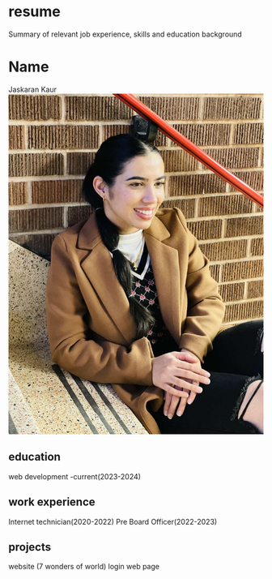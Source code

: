 # resume
Summary of relevant job experience, skills and education background

# Name
Jaskaran Kaur
![Jas](jas.jpg)

## education
web development -current(2023-2024)

## work experience
Internet technician(2020-2022)
Pre Board Officer(2022-2023)

## projects
website (7 wonders of world)
login web page



